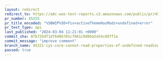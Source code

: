 ```yaml
---
layout: redirect
redirect_to: https://a8c-woo-test-reports.s3.amazonaws.com/public/pr/45255/api/index.html
pr_number: 45255
pr_title_encoded: "%5BWIP%5D+Fix+activeThemeHasMods+undefined+error"
pr_test_type: api
last_published: "2024-03-04 11:21:01 +0000"
commit_sha: 87b72bdf1d7640b781cf861c9d86a5a54cd97f1a
commit_message: "improve comment"
branch_name: 45221-cys-core-cannot-read-properties-of-undefined-reading-activethemehasmods
passed: true
---
```

